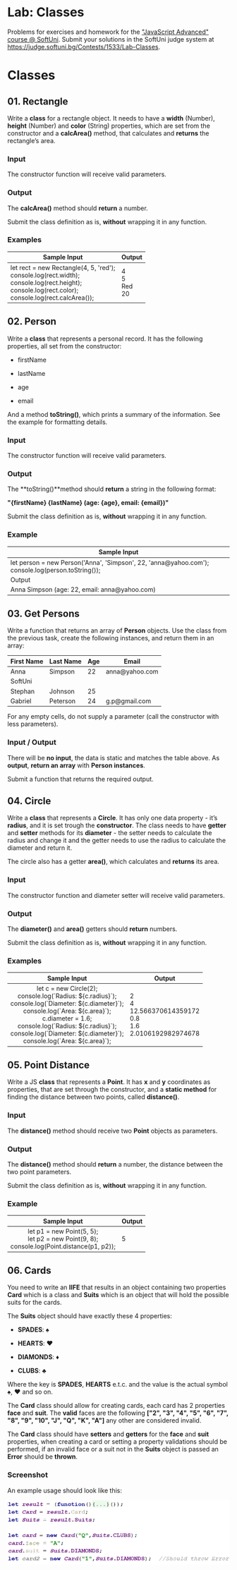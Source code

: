 Lab: Classes
============

Problems for exercises and homework for the ["JavaScript Advanced" course \@
SoftUni](https://softuni.bg/courses/js-advanced). Submit your solutions in the
SoftUni judge system at <https://judge.softuni.bg/Contests/1533/Lab-Classes>.

Classes
=======

01\. Rectangle
---------

Write a **class** for a rectangle object. It needs to have a **width** (Number),
**height** (Number) and **color** (String) properties, which are set from the
constructor and a **calcArea()** method, that calculates and **returns** the
rectangle’s area.

### Input

The constructor function will receive valid parameters.

### Output

The **calcArea()** method should **return** a number.

Submit the class definition as is, **without** wrapping it in any function.

### Examples

| Sample Input                                                                                                                                     | Output     |
|--------------------------------------------------------------------------------------------------------------------------------------------------|------------|
| let rect = new Rectangle(4, 5, 'red');<br>console.log(rect.width);<br>console.log(rect.height);<br>console.log(rect.color);<br>console.log(rect.calcArea()); | 4<br>5<br>Red<br>20 |

02\. Person
------

Write a **class** that represents a personal record. It has the following
properties, all set from the constructor:

-   firstName

-   lastName

-   age

-   email

And a method **toString()**, which prints a summary of the information. See the
example for formatting details.

### Input

The constructor function will receive valid parameters.

### Output

The **toString()**method should **return** a string in the following format:

**"{firstName} {lastName} (age: {age}, email: {email})"**

Submit the class definition as is, **without** wrapping it in any function.

### Example

| Sample Input                                                                                       |
|----------------------------------------------------------------------------------------------------|
| let person = new Person('Anna', 'Simpson', 22, 'anna\@yahoo.com'); console.log(person.toString()); |
| Output |
| Anna Simpson (age: 22, email: anna\@yahoo.com)                                                     |

03\. Get Persons
-----------

Write a function that returns an array of **Person** objects. Use the class from
the previous task, create the following instances, and return them in an array:

| First Name | Last Name | Age | Email           |
|------------|-----------|-----|-----------------|
| Anna       | Simpson   | 22  | anna\@yahoo.com |
| SoftUni    |           |     |                 |
| Stephan    | Johnson   | 25  |                 |
| Gabriel    | Peterson  | 24  | g.p\@gmail.com  |

For any empty cells, do not supply a parameter (call the constructor with less
parameters).

### Input / Output

There will be **no input**, the data is static and matches the table above. As
**output**, **return an array** with **Person instances**.

Submit a function that returns the required output.

04\. Circle
------

Write a **class** that represents a **Circle**. It has only one data property -
it’s **radius**, and it is set trough the **constructor**. The class needs to
have **getter** and **setter** methods for its **diameter** - the setter needs
to calculate the radius and change it and the getter needs to use the radius to
calculate the diameter and return it.

The circle also has a getter **area()**, which calculates and **returns** its
area.

### Input

The constructor function and diameter setter will receive valid parameters.

### Output

The **diameter()** and **area()** getters should **return** numbers.

Submit the class definition as is, **without** wrapping it in any function.

### Examples

| Sample Input | Output |
|:-------------------------------------------------------------------------------------------------------------------------------------------------------------------------------------------------------------------------------------------------------------------------------------:|------------------------------------------------------------------|
| let c = new Circle(2);<br>console.log(\`Radius: ${c.radius}\`);<br>console.log(\`Diameter: ${c.diameter}\`);<br>console.log(\`Area: ${c.area}\`);<br>c.diameter = 1.6;<br>console.log(\`Radius: ${c.radius}\`);<br>console.log(\`Diameter: ${c.diameter}\`);<br>console.log(\`Area: ${c.area}\`); | 2<br>4<br>12.566370614359172<br>0.8<br>1.6<br>2.0106192982974678 |

05\. Point Distance
--------------

Write a JS **class** that represents a **Point**. It has **x** and **y**
coordinates as properties, that are set through the constructor, and a **static
method** for finding the distance between two points, called **distance()**.

### Input

The **distance()** method should receive two **Point** objects as parameters.

### Output

The **distance()** method should **return** a number, the distance between the
two point parameters.

Submit the class definition as is, **without** wrapping it in any function.

### Example

| Sample Input | Output |
|:----------------------------------------------------------------------------------------------:|--------|
| let p1 = new Point(5, 5);<br>let p2 = new Point(9, 8);<br>console.log(Point.distance(p1, p2)); | 5 |

06\. Cards
-----

You need to write an **IIFE** that results in an object containing two
properties **Card** which is a class and **Suits** which is an object that will
hold the possible suits for the cards.

The **Suits** object should have exactly these 4 properties:

-   **SPADES**: ♠

-   **HEARTS**: ♥

-   **DIAMONDS**: ♦

-   **CLUBS**: ♣

Where the key is **SPADES**, **HEARTS** e.t.c. and the value is the actual
symbol ♠, ♥ and so on.

The **Card** class should allow for creating cards, each card has 2 properties
**face** and **suit**. The **valid** faces are the following **["2", "3", "4",
"5", "6", "7", "8", "9", "10", "J", "Q", "K", "A"]** any other are considered
invalid.

The **Card** class should have **setters** and **getters** for the **face** and
**suit** properties, when creating a card or setting a property validations
should be performed, if an invalid face or a suit not in the **Suits** object is
passed an **Error** should be **thrown**.

### Screenshot

An example usage should look like this:

![](media/734cc30811048a964492c69901d3383e.png)
